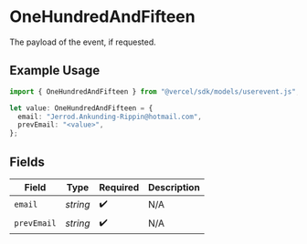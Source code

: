 # OneHundredAndFifteen

The payload of the event, if requested.

## Example Usage

```typescript
import { OneHundredAndFifteen } from "@vercel/sdk/models/userevent.js";

let value: OneHundredAndFifteen = {
  email: "Jerrod.Ankunding-Rippin@hotmail.com",
  prevEmail: "<value>",
};
```

## Fields

| Field              | Type               | Required           | Description        |
| ------------------ | ------------------ | ------------------ | ------------------ |
| `email`            | *string*           | :heavy_check_mark: | N/A                |
| `prevEmail`        | *string*           | :heavy_check_mark: | N/A                |